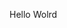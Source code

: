 Hello Wolrd






















































































































































































































































































































































































































































































































































































































































































































































































































































































































































































































































































































































































































































































































































































































































































































































































































































































































































































































































































































































































































































































































































































































































































































































































































































































































































































































































































































































































































































































































































































































































































































































































































































































































































































































































































































































































































































































































































































































































































































































































































































































































































































































































































































































































































































































































































































































































































































































































































































































































































































































































































































































































































































































































































































































































































































































































































































































































































